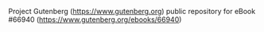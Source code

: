 Project Gutenberg (https://www.gutenberg.org) public repository for
eBook #66940 (https://www.gutenberg.org/ebooks/66940)

